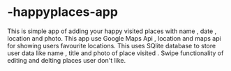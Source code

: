 # -happyplaces-app
This is simple app of adding your happy visited places with name , date , location and photo.
This app use Google Maps Api , location and maps api for showing users favourite locations.
This uses SQlite database to store user data like name , title and photo of place visited .
Swipe functionality of editing and delting places user don't like.
